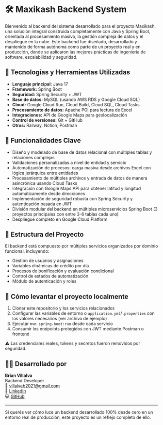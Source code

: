 # 🛠️ Maxikash Backend System

Bienvenido al backend del sistema desarrollado para el proyecto Maxikash, una solución integral construida completamente con Java y Spring Boot, orientada al procesamiento masivo, la gestión compleja de datos y el despliegue en la nube. Este backend fue diseñado, desarrollado y mantenido de forma autónoma como parte de un proyecto real y en producción, donde se aplicaron las mejores prácticas de ingeniería de software, escalabilidad y seguridad.

## 🚀 Tecnologías y Herramientas Utilizadas

- **Lenguaje principal:** Java 17
- **Framework:** Spring Boot
- **Seguridad:** Spring Security + JWT
- **Base de datos:** MySQL (usando AWS RDS y Google Cloud SQL)
- **Cloud:** Google Cloud Run, Cloud Build, Cloud SQL, Cloud Tasks
- **Procesamiento de datos:** Apache POI para lectura de Excel
- **Integraciones:** API de Google Maps para geolocalización
- **Control de versiones:** Git + GitHub
- **Otros:** Railway, Notion, Postman

## 🧠 Funcionalidades Clave

- Diseño y modelado de base de datos relacional con múltiples tablas y relaciones complejas
- Validaciones personalizadas a nivel de entidad y servicio
- Automatización de procesos: carga masiva desde archivos Excel con lógica jerárquica entre entidades
- Procesamiento de múltiples archivos y entrada de datos de manera asincrónica usando Cloud Tasks
- Integración con Google Maps API para obtener latitud y longitud automáticamente desde direcciones
- Implementación de seguridad robusta con Spring Security y autenticación basada en JWT
- División modular del backend en múltiples microservicios Spring Boot (3 proyectos principales con entre 3-6 tablas cada uno)
- Despliegue completo en Google Cloud Platform

## 📂 Estructura del Proyecto

El backend está compuesto por múltiples servicios organizados por dominio funcional, incluyendo:

- Gestión de usuarios y asignaciones
- Variables dinámicas de crédito por día
- Procesos de bonificación y evaluación condicional
- Control de estados de automatización
- Módulo de autenticación y roles

## 🧪 Cómo levantar el proyecto localmente

1. Clonar este repositorio y los servicios relacionados
2. Configurar las variables de entorno o `application.yml`/`.properties` con los valores necesarios (ver archivo de ejemplo)
3. Ejecutar `mvn spring-boot:run` desde cada servicio
4. Consumir los endpoints protegidos con JWT mediante Postman o frontend

⚠️ Las credenciales reales, tokens y secretos fueron removidos por seguridad.

## 🙋‍♂️ Desarrollado por

**Brian Villalva**  
Backend Developer  
📧 villalvab2021@gmail.com  
🔗 [LinkedIn](https://linkedin.com/in/brian-villalva-76b822238)  
💻 [GitHub](https://github.com/BrianVill)  

---
Si querés ver cómo luce un backend desarrollado 100% desde cero en un entorno real de producción, este proyecto es un reflejo completo de ello.
